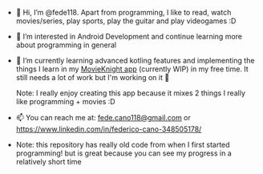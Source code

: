 - 👋 Hi, I’m @fede118.
  Apart from programming, I like to read, watch movies/series, play sports, play the guitar and play videogames :D

- 👀 I’m interested in Android Development and continue learning more about programming in general

- 🌱 I’m currently learning advanced kotling features and implementing the things I learn in my [MovieKnight app](https://github.com/fede118/MovieKnight) (currently WIP) in my free time. It still needs a lot of work but I'm working on it 💪

  Note: I really enjoy creating this app because it mixes 2 things I really like programming + movies :D

- 📫 You can reach me at: fede.cano118@gmail.com or https://www.linkedin.com/in/federico-cano-348505178/


- Note: this repository has really old code from when I first started programming! but is great because you can see my progress in a relatively short time

<!---
fede118/fede118 is a ✨ special ✨ repository because its `README.md` (this file) appears on your GitHub profile.
You can click the Preview link to take a look at your changes.
--->
